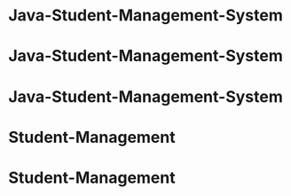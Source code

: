 # Java-Student-Management-System
# Java-Student-Management-System
# Java-Student-Management-System
# Student-Management
# Student-Management
